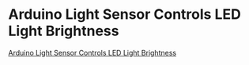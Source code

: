 # Arduino Light Sensor Controls LED Light Brightness
[Arduino Light Sensor Controls LED Light Brightness](https://aiwithcloud.com/2022/09/15/arduino_light_sensor_controls_led_light_brightness/)